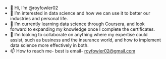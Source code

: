 - 👋 Hi, I’m @royfowler02
- 👀 I’m interested in data science and how we can use it to better our industries and personal life.
- 🌱 I’m currently learning data science through Coursera, and look forward to expanding my knowledge once I complete the certificates.
- 💞️ I’m looking to collaborate on anything where my expertise could assist, such as business and the insurance world, and how to implement data science more effectively in both.
- 📫 How to reach me- best is email- royfowler02@gmail.com

<!---
royfowler02/royfowler02 is a ✨ special ✨ repository because its `README.md` (this file) appears on your GitHub profile.
You can click the Preview link to take a look at your changes.
--->
